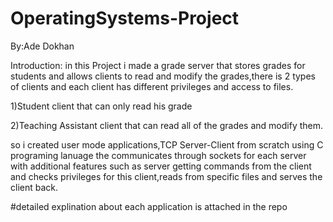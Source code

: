 # OperatingSystems-Project

By:Ade Dokhan

Introduction:
in this Project i made a grade server that stores grades for students and allows clients to read and modify the grades,there is 2 types of clients and each client has different privileges and access to files. 

1)Student client that can only read his grade

2)Teaching Assistant client that can read all of the grades and modify them.

so i created user mode applications,TCP Server-Client from scratch using C programing lanuage the communicates through sockets for each server with additional features such as server getting commands from the client and checks privileges for this client,reads from specific files and serves the client back.

#detailed explination about each application is attached in the repo 

